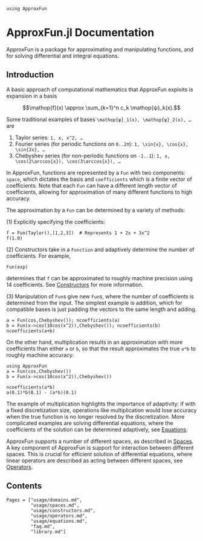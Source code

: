 ```@setup using-pkgs
using ApproxFun
```

# ApproxFun.jl Documentation

ApproxFun is a package for approximating and manipulating functions, and for solving differential and integral equations.

## Introduction

A basic approach of computational mathematics that ApproxFun exploits is expansion in a basis

```math
\mathop{f}(x) \approx \sum_{k=1}^n c_k \mathop{ψ}_k(x).
```

Some traditional examples of bases ``\mathop{ψ}_1(x), \mathop{ψ}_2(x), …`` are

1. Taylor series: ``1, x, x^2, …``
2. Fourier series (for periodic functions on `0..2π`): ``1, \sin{x}, \cos{x}, \sin{2x}, …``
3. Chebyshev series (for non-periodic functions on `-1..1`): ``1, x, \cos(2\arccos{x}), \cos(3\arccos{x}), …``

In ApproxFun, functions are represented by a `Fun` with two components: `space`, which dictates the basis and `coefficients` which is a finite vector of coefficients.  Note that each `Fun` can have a different length vector of coefficients, allowing for approximation of many different functions to high accuracy.

The approximation by a `Fun` can be determined by a variety of methods:

(1) Explicitly specifying the coefficients:

```@repl using-pkgs
f = Fun(Taylor(),[1,2,3])  # Represents 1 + 2x + 3x^2
f(1.0)
```

(2) Constructors take in a `Function` and adaptively determine the number of coefficients.  For example,

```@repl using-pkgs
Fun(exp)
```

determines that `f` can be approximated to roughly machine precision using 14 coefficients.  See [Constructors](usage/constructors.md) for more information.

(3) Manipulation of `Fun`s give new `Fun`s, where the number of coefficients is determined from the input.  The simplest example is addition, which for compatible bases is just padding the vectors to the same length and adding.

```@repl using-pkgs
a = Fun(cos,Chebyshev()); ncoefficients(a)
b = Fun(x->cos(10cos(x^2)),Chebyshev()); ncoefficients(b)
ncoefficients(a+b)
```

On the other hand, multiplication results in an approximation with more coefficients than either `a` or `b`, so that the result approximates the true `a*b` to roughly machine accuracy:

```@setup ab
using ApproxFun
a = Fun(cos,Chebyshev())
b = Fun(x->cos(10cos(x^2)),Chebyshev())
```

```@repl ab
ncoefficients(a*b)
a(0.1)*b(0.1) - (a*b)(0.1)
```

The example of multiplication highlights the importance of adaptivity: if with a fixed discretization size, operations like multiplication would lose accuracy when the true function is no longer resolved by the discretization.  More complicated examples are solving differential equations, where the coefficients of the solution can be determined adaptively, see [Equations](usage/equations.md).

ApproxFun supports a number of different spaces, as described in [Spaces](usage/spaces.md).  A key component of ApproxFun is support for interaction between different spaces.  This is crucial for efficient solution of differential equations, where linear operators are described as acting between different spaces, see [Operators](usage/operators.md).

## Contents

```@contents
Pages = ["usage/domains.md",
         "usage/spaces.md",
         "usage/constructors.md",
         "usage/operators.md",
         "usage/equations.md",
         "faq.md",
         "library.md"]
```
